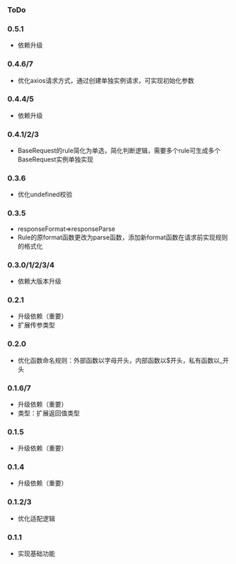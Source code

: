 ### ToDo

### 0.5.1
- 依赖升级

### 0.4.6/7
- 优化axios请求方式，通过创建单独实例请求，可实现初始化参数

### 0.4.4/5
- 依赖升级

### 0.4.1/2/3
- BaseRequest的rule简化为单选，简化判断逻辑，需要多个rule可生成多个BaseRequest实例单独实现

### 0.3.6
- 优化undefined校验

### 0.3.5
- responseFormat=>responseParse
- Rule的原format函数更改为parse函数，添加新format函数在请求前实现规则的格式化

### 0.3.0/1/2/3/4
- 依赖大版本升级

### 0.2.1
- 升级依赖（重要）
- 扩展传参类型

### 0.2.0
- 优化函数命名规则：外部函数以字母开头，内部函数以$开头，私有函数以_开头

### 0.1.6/7
- 升级依赖（重要）
- 类型：扩展返回值类型

### 0.1.5
- 升级依赖（重要）

### 0.1.4
- 升级依赖（重要）

### 0.1.2/3
- 优化适配逻辑

### 0.1.1
- 实现基础功能
